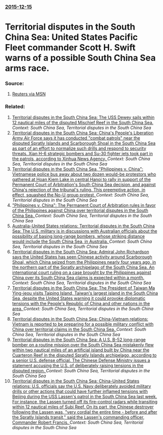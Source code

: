 ### [2015-12-15](/news/2015/12/15/index.md)

# Territorial disputes in the South China Sea: United States Pacific Fleet commander Scott H. Swift warns of a possible South China Sea arms race. 




### Source:

1. [Reuters via MSN](http://www.msn.com/en-us/news/world/us-navy-commander-warns-of-possible-south-china-sea-arms-race/ar-BBnyNSX?li=BBnb7Kz&ocid=iehp)

### Related:

1. [Territorial disputes in the South China Sea: The USS Dewey sails within 12 nautical miles of the disputed Mischief Reef in the South China Sea. ](/news/2017/05/25/territorial-disputes-in-the-south-china-sea-the-uss-dewey-sails-within-12-nautical-miles-of-the-disputed-mischief-reef-in-the-south-china-s.md) _Context: South China Sea, Territorial disputes in the South China Sea_
2. [Territorial disputes in the South China Sea: China's People's Liberation Army Air Force says it has conducted "combat patrols" near the disputed Spratly Islands and Scarborough Shoal in the South China Sea as part of an effort to normalize such drills and respond to security threats. Xian H-6 strategic bombers and Su-30 fighter jets took part in the patrols, according to Xinhua News Agency. ](/news/2016/08/6/territorial-disputes-in-the-south-china-sea-china-s-people-s-liberation-army-air-force-says-it-has-conducted-combat-patrols-near-the-disp.md) _Context: South China Sea, Territorial disputes in the South China Sea_
3. [Territorial disputes in the South China Sea, "Philippines v. China": Vietnamese police bus away about two dozen would-be protestors who gathered at Hoan Kiem Lake in central Hanoi to rally in support of the Permanent Court of Arbitration's South China Sea decision, and against China's rejection of the tribunal's ruling. This preemptive action, in effect, squashed the No-U group protest. ](/news/2016/07/17/territorial-disputes-in-the-south-china-sea-philippines-v-china-vietnamese-police-bus-away-about-two-dozen-would-be-protestors-who-gath.md) _Context: South China Sea, Territorial disputes in the South China Sea_
4. ["Philippines v. China": The Permanent Court of Arbitration rules in favor of the Philippines against China over territorial disputes in the South China Sea. ](/news/2016/07/12/philippines-v-china-the-permanent-court-of-arbitration-rules-in-favor-of-the-philippines-against-china-over-territorial-disputes-in-the.md) _Context: South China Sea, Territorial disputes in the South China Sea_
5. [Australia-United States relations: Territorial disputes in the South China Sea: The U.S. military is in discussions with Australian officials about the possibility of basing long-range bombers, whose striking distance would include the South China Sea, in Australia. ](/news/2016/03/8/australia-united-states-relations-territorial-disputes-in-the-south-china-sea-the-u-s-military-is-in-discussions-with-australian-offici.md) _Context: South China Sea, Territorial disputes in the South China Sea_
6. [Territorial disputes in the South China Sea: Admiral John Richardson says the United States has seen Chinese activity around Scarborough Shoal, which China seized from the Philippines nearly four years ago, in the northern part of the Spratly archipelago of the South China Sea. An international court ruling on a case brought by the Philippines against China over its South China Sea claims is expected within a month. ](/news/2016/03/17/territorial-disputes-in-the-south-china-sea-admiral-john-richardson-says-the-united-states-has-seen-chinese-activity-around-scarborough-sho.md) _Context: South China Sea, Territorial disputes in the South China Sea_
7. [Territorial disputes in the South China Sea: The President of Taiwan Ma Ying-jeou visits Taiping Island, Taiwan's largest island in the South China Sea, despite the United States warning it could provoke diplomatic tensions with the People's Republic of China and other nations in the area. ](/news/2016/01/28/territorial-disputes-in-the-south-china-sea-the-president-of-taiwan-ma-ying-jeou-visits-taiping-island-taiwan-s-largest-island-in-the-sout.md) _Context: South China Sea, Territorial disputes in the South China Sea_
8. [Territorial disputes in the South China Sea: China-Vietnam relations: Vietnam is reported to be preparing for a possible military conflict with China over territorial claims in the South China Sea. ](/news/2015/12/20/territorial-disputes-in-the-south-china-sea-china-vietnam-relations-vietnam-is-reported-to-be-preparing-for-a-possible-military-conflict.md) _Context: South China Sea, Territorial disputes in the South China Sea_
9. [Territorial disputes in the South China Sea: A U.S. B-52 long-range bomber on a routine mission over the South China Sea mistakenly flew within two nautical miles of an artificial island built by China near the Cuarteron Reef in the disputed Spratly Islands archipelago, according to a senior U.S. defense official. The Chinese Defense Ministry issues a statement accusing the U.S. of deliberately raising tensions in the disputed region. ](/news/2015/12/18/territorial-disputes-in-the-south-china-sea-a-u-s-b-52-long-range-bomber-on-a-routine-mission-over-the-south-china-sea-mistakenly-flew-wit.md) _Context: South China Sea, Territorial disputes in the South China Sea_
10. [Territorial disputes in the South China Sea: China-United States relations: U.S. officials say the U.S. Navy deliberately avoided military drills or other actions that could have further inflamed tensions with Beijing during the USS Lassen's patrol in the South China Sea last week. For instance, the Lassen turned off its fire-control radars while transiting within 12 nautical miles of Subi Reef. On its part, the Chinese destroyer following the Lassen was, "very cordial the entire time - before and after the Spratly Islands transit," said the Lassen's commanding officer, Commander Robert Francis. ](/news/2015/11/6/territorial-disputes-in-the-south-china-sea-china-united-states-relations-u-s-officials-say-the-u-s-navy-deliberately-avoided-military.md) _Context: South China Sea, Territorial disputes in the South China Sea_
